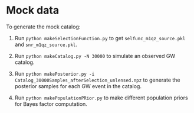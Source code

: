 # Mock data

To generate the mock catalog: <br />


1. Run `python makeSelectionFunction.py` to get `selfunc_m1qz_source.pkl` and `snr_m1qz_source.pkl`. <br />

2. Run `python makeCatalog.py -N 30000` to simulate an observed GW catalog. <br />

3. Run `python makePosterior.py -i Catalog_30000Samples_afterSelection_unlensed.npz` to generate the posterior samples for each GW event in the catalog. <br />

3. Run `python makePopulationPRior.py` to make different population priors for Bayes factor computation. <br />







